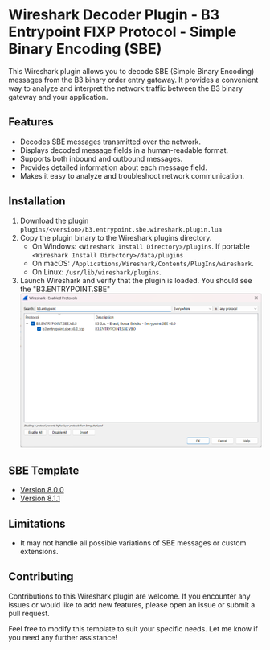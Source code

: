 # Wireshark Decoder Plugin - B3 Entrypoint FIXP Protocol - Simple Binary Encoding (SBE)
This Wireshark plugin allows you to decode SBE (Simple Binary Encoding) messages from the B3 binary order entry gateway. 
It provides a convenient way to analyze and interpret the network traffic between the B3 binary gateway and your application.

## Features
- Decodes SBE messages transmitted over the network.
- Displays decoded message fields in a human-readable format.
- Supports both inbound and outbound messages.
- Provides detailed information about each message field.
- Makes it easy to analyze and troubleshoot network communication.

## Installation
1. Download the plugin `plugins/<version>/b3.entrypoint.sbe.wireshark.plugin.lua`
2. Copy the plugin binary to the Wireshark plugins directory.
   - On Windows: `<Wireshark Install Directory>/plugins`. If portable `<Wireshark Install Directory>/data/plugins`
   - On macOS: `/Applications/Wireshark/Contents/PlugIns/wireshark`.
   - On Linux: `/usr/lib/wireshark/plugins`.
3. Launch Wireshark and verify that the plugin is loaded. You should see the "B3.ENTRYPOINT.SBE"
   ![analyze_menu.png](img/analyze_menu.png)

## SBE Template
- [Version 8.0.0](https://www.b3.com.br/data/files/8C/11/68/80/2DD3B810EE51F2B8AC094EA8/b3-entrypoint-messages-8.0.0.xml)
- [Version 8.1.1](https://www.b3.com.br/data/files/9D/06/64/34/E569F8103F2D05F8AC094EA8/b3-entrypoint-messages-8.1.1.xml)

## Limitations
- It may not handle all possible variations of SBE messages or custom extensions.

## Contributing
Contributions to this Wireshark plugin are welcome. If you encounter any issues or would like to add new features, please open an issue or submit a pull request.

Feel free to modify this template to suit your specific needs. Let me know if you need any further assistance!